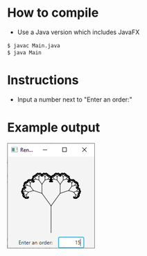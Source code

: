 # How to compile

- Use a Java version which includes JavaFX

```
$ javac Main.java
$ java Main
```

# Instructions

- Input a number next to "Enter an order:"

# Example output

![Example program output](https://github.com/v1ckm/school/blob/main/Output_1.PNG)
